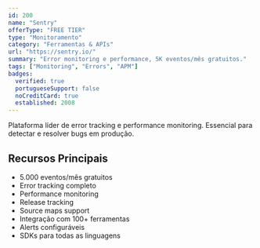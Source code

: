 ```yaml
---
id: 200
name: "Sentry"
offerType: "FREE TIER"
type: "Monitoramento"
category: "Ferramentas & APIs"
url: "https://sentry.io/"
summary: "Error monitoring e performance, 5K eventos/mês gratuitos."
tags: ["Monitoring", "Errors", "APM"]
badges:
  verified: true
  portugueseSupport: false
  noCreditCard: true
  established: 2008
---
```


Plataforma líder de error tracking e performance monitoring. Essencial para detectar e resolver bugs em produção.

## Recursos Principais

- 5.000 eventos/mês gratuitos
- Error tracking completo
- Performance monitoring
- Release tracking
- Source maps support
- Integração com 100+ ferramentas
- Alerts configuráveis
- SDKs para todas as linguagens
